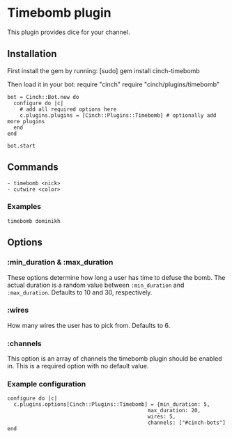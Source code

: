 # Timebomb plugin

This plugin provides dice for your channel.

## Installation
First install the gem by running:
    [sudo] gem install cinch-timebomb

Then load it in your bot:
    require "cinch"
    require "cinch/plugins/timebomb"

    bot = Cinch::Bot.new do
      configure do |c|
        # add all required options here
        c.plugins.plugins = [Cinch::Plugins::Timebomb] # optionally add more plugins
      end
    end

    bot.start

## Commands
    - timebomb <nick>
    - cutwire <color>

### Examples
    timebomb dominikh

## Options
### :min_duration & :max_duration

These options determine how long a user has time to defuse the bomb.
The actual duration is a random value between `:min_duration` and
`:max_duration`. Defaults to 10 and 30, respectively.

### :wires

How many wires the user has to pick from. Defaults to 6.

### :channels

This option is an array of channels the timebomb plugin should be
enabled in. This is a required option with no default value.

### Example configuration
    configure do |c|
      c.plugins.options[Cinch::Plugins::Timebomb] = {min_duration: 5,
                                                 max_duration: 20,
                                                 wires: 5,
                                                 channels: ["#cinch-bots"]
    end
